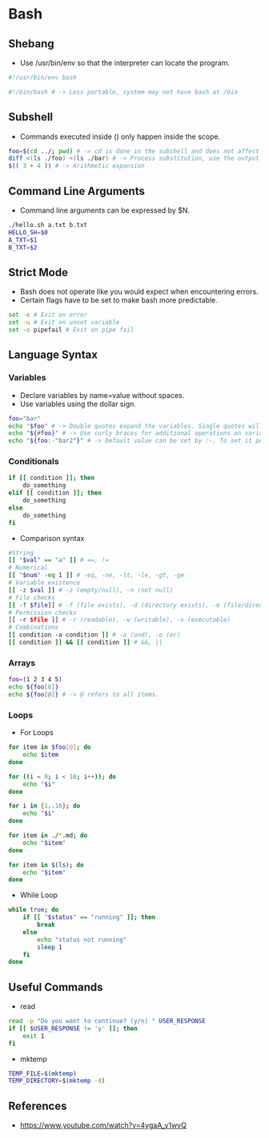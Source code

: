 # Bash

## Shebang
- Use /usr/bin/env so that the interpreter can locate the program.
```bash
#!/usr/bin/env bash

#!/bin/bash # -> Less portable, system may not have bash at /bin
```

## Subshell
- Commands executed inside () only happen inside the scope.
```bash
foo=$(cd ../; pwd) # -> cd is done in the subshell and does not affect anything outside of it.
diff <(ls ./foo) <(ls ./bar) # -> Process substitution, use the output of program like a file
$(( 3 + 4 )) # -> Arithmetic expansion
```

## Command Line Arguments
- Command line arguments can be expressed by $N.
```bash
./hello.sh a.txt b.txt
HELLO_SH=$0
A_TXT=$1
B_TXT=$2
```

## Strict Mode
- Bash does not operate like you would expect when encountering errors.
- Certain flags have to be set to make bash more predictable.
```bash
set -e # Exit on error
set -u # Exit on unset variable
set -o pipefail # Exit on pipe fail
```

## Language Syntax
### Variables
- Declare variables by name=value without spaces.
- Use variables using the dollar sign.
```bash
foo="bar"
echo "$foo" # -> Double quotes expand the variables. Single quotes will print $foo.
echo "${#foo}" # -> Use curly braces for additional operations on variables. #foo returns the length of foo.
echo "${foo:-"bar2"}" # -> Default value can be set by :-. To set it permanently, use :=.
```

### Conditionals
```bash
if [[ condition ]]; then
    do_something
elif [[ condition ]]; then
    do_something
else
    do_something
fi
```

- Comparison syntax
```bash
#String
[[ "$val" == "a" ]] # ==, !=
# Numerical
[[ "$num" -eq 1 ]] # -eq, -ne, -lt, -le, -gt, -ge
# Variable existence
[[ -z $val ]] # -z (empty/null), -n (not null)
# File checks
[[ -f $file]] # -f (file exists), -d (directory exists), -e (file/directory exists)
# Permission checks
[[ -r $file ]] # -r (readable), -w (writable), -x (executable)
# Combinations
[[ condition -a condition ]] # -a (and), -o (or)
[[ condition ]] && [[ condition ]] # &&, ||
```

### Arrays
```bash
foo=(1 2 3 4 5)
echo ${foo[0]}
echo ${foo[@]} # -> @ refers to all items.
```

### Loops
- For Loops
```bash
for item in $foo[@]; do
    echo $item
done

for ((i = 0; i < 10; i++)); do
    echo "$i"
done

for i in {1..10}; do
    echo "$i"
done

for item in ./*.md; do
    echo "$item"
done

for item in $(ls); do
    echo "$item"
done
```

- While Loop
```bash
while true; do
    if [[ "$status" == "running" ]]; then
        break
    else
        echo "status not running"
        sleep 1
    fi
done
```

## Useful Commands
- read
```bash
read -p "Do you want to continue? (y/n) " USER_RESPONSE 
if [[ $USER_RESPONSE != 'y' ]]; then
    exit 1
fi
```

- mktemp
```bash
TEMP_FILE=$(mktemp)
TEMP_DIRECTORY=$(mktemp -d)
```

## References
- https://www.youtube.com/watch?v=4ygaA_y1wvQ
